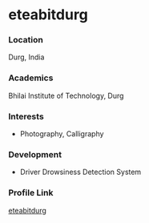 # eteabitdurg

### Location

Durg, India

### Academics

Bhilai Institute of Technology, Durg

### Interests

- Photography, Calligraphy

### Development

- Driver Drowsiness Detection System

### Profile Link

[eteabitdurg](https://github.com/eteabitdurg)
